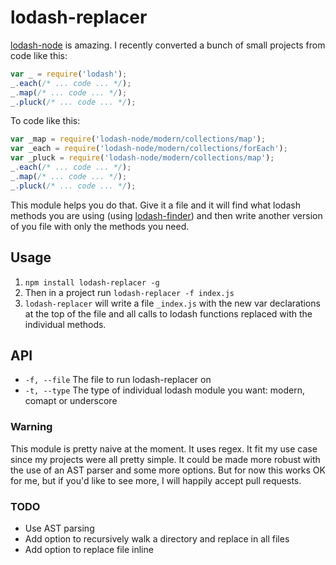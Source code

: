 lodash-replacer
==============

[lodash-node](http://lodash.com/custom-builds) is amazing. I recently converted a bunch of small projects from code like this:

``` js
var _ = require('lodash');
_.each(/* ... code ... */);
_.map(/* ... code ... */);
_.pluck(/* ... code ... */);
```

To code like this:

``` js
var _map = require('lodash-node/modern/collections/map');
var _each = require('lodash-node/modern/collections/forEach');
var _pluck = require('lodash-node/modern/collections/map');
_.each(/* ... code ... */);
_.map(/* ... code ... */);
_.pluck(/* ... code ... */);
```

This module helps you do that. Give it a file and it will find what lodash methods you are using (using [lodash-finder](https://github.com/spadgos/lodash-finder)) and then write another version of you file with only the methods you need.

## Usage

1. `npm install lodash-replacer -g`
2. Then in a project run `lodash-replacer -f index.js`
3. `lodash-replacer` will write a file `_index.js` with the new var declarations at the top of the file and all calls to lodash functions replaced with the individual methods.

## API

- `-f, --file` The file to run lodash-replacer on
- `-t, --type` The type of individual lodash module you want: modern, comapt or underscore

### Warning

This module is pretty naive at the moment. It uses regex. It fit my use case since my projects were all pretty simple. It could be made more robust with the use of an AST parser and some more options. But for now this works OK for me, but if you'd like to see more, I will happily accept pull requests.

### TODO

- Use AST parsing
- Add option to recursively walk a directory and replace in all files
- Add option to replace file inline

